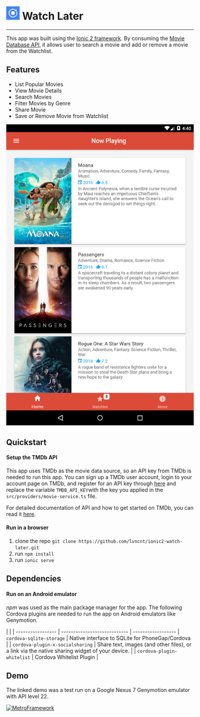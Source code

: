 # ![alt tag](https://raw.githubusercontent.com/lvncnt/ionic2-watch-later/master/resources/android/icon/drawable-ldpi-icon.png) Watch Later
----------
This app was built using the [Ionic 2 framework](http://ionic.io/2). By consuming the [Movie Database API](https://www.themoviedb.org), it allows user to search a movie and add or remove a movie from the Watchlist.   

## Features
* List Popular Movies
* View Movie Details
* Search Movies
* Filter Movies by Genre
* Share Movie
* Save or Remove Movie from Watchlist

![alt tag](https://raw.githubusercontent.com/lvncnt/ionic2-watch-later/master/screenshots/HomePage.png)


## Quickstart

#### Setup the TMDb API
This app uses TMDb as the movie data source, so an API key from TMDb is needed to run this app. You can sign up a TMDb user account, login to your account page on TMDb, and register for an API key through [here](https://www.themoviedb.org/account/signup) and replace the variable `TMDB_API_KEY`with the key you applied in the `src/providers/movie-service.ts` file.  

For detailed documentation of API and how to get started on TMDb, you can read it [here](https://developers.themoviedb.org/3/getting-started).

#### Run in a browser 
1. clone the repo `git clone https://github.com/lvncnt/ionic2-watch-later.git`
2. run `npm install` 
3. run `ionic serve` 

## Dependencies
#### Run on an Android emulator 

*npm* was used as the main package manager for the app. The following Cordova plugins are needed to run the app on Android emulators like Genymotion.

|                         |               |
 ----------------- | ---------------------------- | ------------------
| `cordova-sqlite-storage`            | Native interface to SQLite for PhoneGap/Cordova |
| `cordova-plugin-x-socialsharing`            | Share text, images (and other files), or a link via the native sharing widget of your device. |
| `cordova-plugin-whitelist` | Cordova Whitelist Plugin |

## Demo

The linked demo was a test run on a Google Nexus 7 Genymotion emulator with API level 22.  

[![MetroFramework](https://i.ytimg.com/vi/RlA_EUv9RrA/1.jpg)](https://youtu.be/RlA_EUv9RrA)

